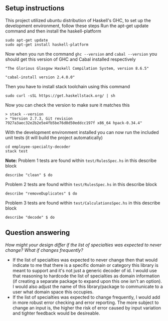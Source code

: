 ## Setup instructions

This project utilized ubuntu distribution of Haskell's GHC, to set up the development environment, follow these steps
Run the apt-get update command and then install the haskell-platform
```
sudo apt-get update
sudo apt-get install haskell-platform
```
Now when you run the command `ghc --version` and `cabal --version` you should get this version of GHC and Cabal installed respectively
```
"The Glorious Glasgow Haskell Compilation System, version 8.6.5"
```
```
"cabal-install version 2.4.0.0"
```
Then you have to install stack toolchain using this command
```
sudo curl -sSL https://get.haskellstack.org/ | sh
```
Now you can check the version to make sure it matches this
```
> stack --version
> "Version 2.7.3, Git revision 7927a3aec32e2b2e5e4fb5be76d0d50eddcc197f x86_64 hpack-0.34.4"
```

With the development environment installed you can now run the included unit tests (it will build the project automatically)
```
cd employee-specialty-decoder
stack test
```

**Note:**
Problem 1 tests are found within `test/RulesSpec.hs` in this describe block
```
describe "clean" $ do
```

Problem 2 tests are found within `test/RulesSpec.hs` in this describe block
```
describe "removeDuplicates" $ do
```

Problem 3 tests are found within `test/CalculationsSpec.hs` in this describe block
```
describe "decode" $ do
```

## Question answering

_How might your design differ if the list of specialties was expected to never change? What
if changes frequently?_

- If the list of specialties was expected to never change then that would indicate to me that there is a specific domain or category this library is meant to support and it's not just a generic decoder of id. I would use that reasoning to hardcode the list of specialties as domain information (if creating a separate package to expand upon this one isn't an option). I would also adjust the name of this library/package to communicate to a user what domain space this occupies.
- If the list of specialties was expected to change frequently, I would add in more robust error checking and error reporting. The more subject to change an input is, the higher the risk of error caused by input variation and tighter feedback would be desireable.
